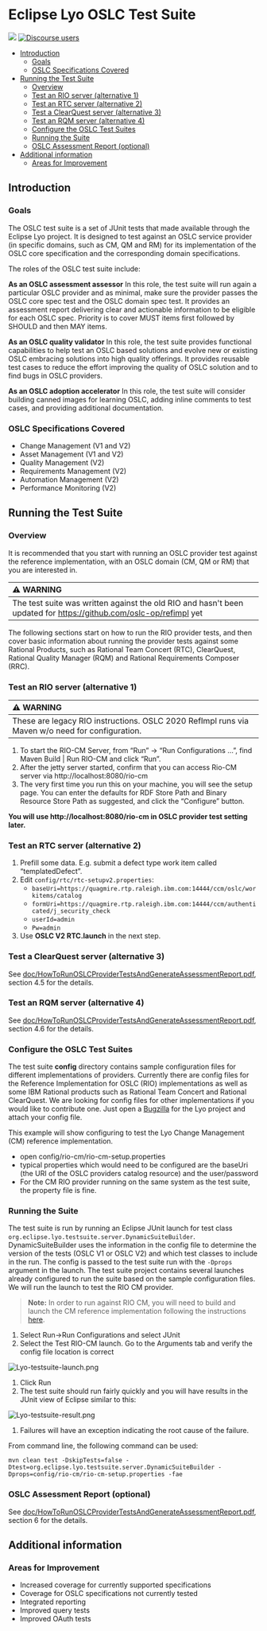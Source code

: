 # Eclipse Lyo OSLC Test Suite

[![](https://img.shields.io/badge/project-Eclipse%20Lyo-blue?color=418eeb)](https://github.com/eclipse/lyo)
[![Discourse users](https://img.shields.io/discourse/users?color=28bd84&server=https%3A%2F%2Fforum.open-services.net%2F)](https://forum.open-services.net/)

- [Introduction](#introduction)
  - [Goals](#goals)
  - [OSLC Specifications Covered](#oslc-specifications-covered)
- [Running the Test Suite](#running-the-test-suite)
  - [Overview](#overview)
  - [Test an RIO server (alternative 1)](#test-an-rio-server-alternative-1)
  - [Test an RTC server (alternative 2)](#test-an-rtc-server-alternative-2)
  - [Test a ClearQuest server (alternative 3)](#test-a-clearquest-server-alternative-3)
  - [Test an RQM server (alternative 4)](#test-an-rqm-server-alternative-4)
  - [Configure the OSLC Test Suites](#configure-the-oslc-test-suites)
  - [Running the Suite](#running-the-suite)
  - [OSLC Assessment Report (optional)](#oslc-assessment-report-optional)
- [Additional information](#additional-information)
  - [Areas for Improvement](#areas-for-improvement)

## Introduction

### Goals

The OSLC test suite is a set of JUnit tests that made available through the Eclipse Lyo project. It is designed to test against an OSLC service provider (in specific domains, such as CM, QM and RM) for its implementation of the OSLC core specification and the corresponding domain specifications.

The roles of the OSLC test suite include:

**As an OSLC assessment assessor**
In this role, the test suite will run again a particular OSLC provider and as minimal, make sure the provider passes the OSLC core spec test and the OSLC domain spec test. It provides an assessment report delivering clear and actionable information to be eligible for each OSLC spec. Priority is to cover MUST items first followed by SHOULD and then MAY items.   

**As an OSLC quality validator**
In this role, the test suite provides functional capabilities to help test an OSLC based solutions and evolve new or existing OSLC embracing solutions into high quality offerings. It provides reusable test cases to reduce the effort improving the quality of OSLC solution and to find bugs in OSLC providers.

**As an OSLC adoption accelerator**
In this role, the test suite will consider building canned images for learning OSLC, adding inline comments to test cases, and providing additional documentation.

### OSLC Specifications Covered

-   Change Management (V1 and V2)
-   Asset Management (V1 and V2)
-   Quality Management (V2)
-   Requirements Management (V2)
-   Automation Management (V2)
-   Performance Monitoring (V2)

## Running the Test Suite

### Overview

It is recommended that you start with running an OSLC provider test against the reference implementation, with an OSLC domain (CM, QM or RM) that you are interested in.

| :warning: WARNING                                             |
|:--------------------------------------------------------------|
| The test suite was written against the old RIO and hasn't been updated for https://github.com/oslc-op/refimpl yet |

The following sections start on how to run the RIO provider tests, and then cover basic information about running the provider tests against some Rational Products, such as Rational Team Concert (RTC), ClearQuest, Rational Quality Manager (RQM) and Rational Requirements Composer (RRC). 

### Test an RIO server (alternative 1)

| :warning: WARNING                                             |
|:--------------------------------------------------------------|
| These are legacy RIO instructions. OSLC 2020 RefImpl runs via Maven w/o need for configuration. |

1. To start the RIO-CM Server, from “Run” -> “Run Configurations …”, find Maven Build | Run RIO-CM and click “Run”.
1. After the jetty server started, confirm that you can access Rio-CM server via 
http://localhost:8080/rio-cm
1. The very first time you run this on your machine, you will see the setup page. You can enter the defaults for RDF Store Path and Binary Resource Store Path as suggested, and click the “Configure” button. 

**You will use http://localhost:8080/rio-cm in OSLC provider test setting later.**

### Test an RTC server (alternative 2)

1. Prefill some data. E.g. submit a defect type work item called “templatedDefect”.
1. Edit `config/rtc/rtc-setupv2.properties`:
   - `baseUri=https://quagmire.rtp.raleigh.ibm.com:14444/ccm/oslc/workitems/catalog`
   - `formUri=https://quagmire.rtp.raleigh.ibm.com:14444/ccm/authenticated/j_security_check`
   - `userId=admin`
   - `Pw=admin`
1. Use **OSLC V2 RTC.launch** in the next step.

### Test a ClearQuest server (alternative 3)

See [doc/HowToRunOSLCProviderTestsAndGenerateAssessmentReport.pdf](doc/HowToRunOSLCProviderTestsAndGenerateAssessmentReport.pdf), section 4.5 for the details.

### Test an RQM server (alternative 4)

See [doc/HowToRunOSLCProviderTestsAndGenerateAssessmentReport.pdf](doc/HowToRunOSLCProviderTestsAndGenerateAssessmentReport.pdf), section 4.6 for the details.


### Configure the OSLC Test Suites

The test suite **config** directory contains sample configuration files
for different implementations of providers. Currently there are config
files for the Reference Implementation for OSLC (RIO) implementations as
well as some IBM Rational products such as Rational Team Concert and
Rational ClearQuest. We are looking for config files for other
implementations if you would like to contribute one. Just open a
[Bugzilla](http://bugs.eclipse.org) for the Lyo project and attach your
config file.

This example will show configuring to test the Lyo Change Management
(CM) reference implementation.

-   open config/rio-cm/rio-cm-setup.properties
-   typical properties which would need to be configured are the baseUri
    (the URI of the OSLC providers catalog resource) and the
    user/password
-   For the CM RIO provider running on the same system as the test
    suite, the property file is fine.

### Running the Suite

The test suite is run by running an Eclipse JUnit launch for test class
`org.eclipse.lyo.testsuite.server.DynamicSuiteBuilder`.
DynamicSuiteBuilder uses the information in the config file to determine
the version of the tests (OSLC V1 or OSLC V2) and which test classes to
include in the run. The config is passed to the test suite run with the
`-Dprops` argument in the launch. The test suite project contains
several launches already configured to run the suite based on the sample
configuration files. We will run the launch to test the RIO CM provider.


> **Note:** In order to run against RIO CM, you will need to build and
> launch the CM reference implementation following the instructions
> [here](http://wiki.eclipse.org/Lyo/BuildRIO).


1.   Select Run-&gt;Run Configurations and select JUnit
2.   Select the Test RIO-CM launch. Go to the Arguments tab and verify
    the config file location is correct

![](doc/img/3-Lyo-testsuite-launch.png "Lyo-testsuite-launch.png")

1.   Click Run
2.   The test suite should run fairly quickly and you will have results
    in the JUnit view of Eclipse similar to this:

![](doc/img/4-Lyo-testsuite-result.png "Lyo-testsuite-result.png")

1.   Failures will have an exception indicating the root cause of the
    failure.

From command line, the following command can be used:

    mvn clean test -DskipTests=false -Dtest=org.eclipse.lyo.testsuite.server.DynamicSuiteBuilder -Dprops=config/rio-cm/rio-cm-setup.properties -fae

### OSLC Assessment Report (optional)

See [doc/HowToRunOSLCProviderTestsAndGenerateAssessmentReport.pdf](doc/HowToRunOSLCProviderTestsAndGenerateAssessmentReport.pdf), section 6 for the details.

## Additional information

### Areas for Improvement

-   Increased coverage for currently supported specifications
-   Coverage for OSLC specifications not currently tested
-   Integrated reporting
-   Improved query tests
-   Improved OAuth tests
